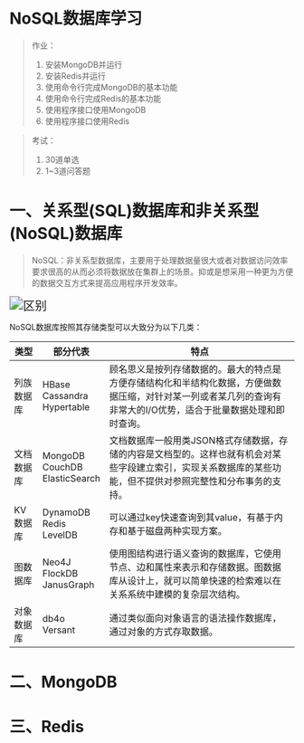 # NoSQL数据库学习

>   作业：
>
>   1.  安装MongoDB并运行
>   2.  安装Redis并运行
>   3.  使用命令行完成MongoDB的基本功能
>   4.  使用命令行完成Redis的基本功能
>   5.  使用程序接口使用MongoDB
>   6.  使用程序接口使用Redis

>   考试：
>
>   1.  30道单选
>   2.  1~3道问答题

# 一、关系型(SQL)数据库和非关系型(NoSQL)数据库

>   NoSQL：非关系型数据库，主要用于处理数据量很大或者对数据访问效率要求很高的从而必须将数据放在集群上的场景。抑或是想采用一种更为方便的数据交互方式来提高应用程序开发效率。

<img src="https://img-blog.csdnimg.cn/2019111715455711.png?x-oss-process=image/watermark,type_ZmFuZ3poZW5naGVpdGk,shadow_10,text_aHR0cHM6Ly9ibG9nLmNzZG4ubmV0L2Zlc2ZzZWZncw==,size_16,color_FFFFFF,t_70" alt="区别" style="zoom:150%;" />

NoSQL数据库按照其存储类型可以大致分为以下几类：

| 类型       | 部分代表                            | 特点                                                         |
| ---------- | ----------------------------------- | ------------------------------------------------------------ |
| 列族数据库 | HBase<br>Cassandra<br>Hypertable    | 顾名思义是按列存储数据的。最大的特点是方便存储结构化和半结构化数据，方便做数据压缩，对针对某一列或者某几列的查询有非常大的I/O优势，适合于批量数据处理和即时查询。 |
| 文档数据库 | MongoDB<br>CouchDB<br>ElasticSearch | 文档数据库一般用类JSON格式存储数据，存储的内容是文档型的。这样也就有机会对某些字段建立索引，实现关系数据库的某些功能，但不提供对参照完整性和分布事务的支持。 |
| KV数据库   | DynamoDB<br>Redis<br>LevelDB        | 可以通过key快速查询到其value，有基于内存和基于磁盘两种实现方案。 |
| 图数据库   | Neo4J<br>FlockDB<br>JanusGraph      | 使用图结构进行语义查询的数据库，它使用节点、边和属性来表示和存储数据。图数据库从设计上，就可以简单快速的检索难以在关系系统中建模的复杂层次结构。 |
| 对象数据库 | db4o<br>Versant                     | 通过类似面向对象语言的语法操作数据库，通过对象的方式存取数据。 |

# 二、MongoDB

# 三、Redis